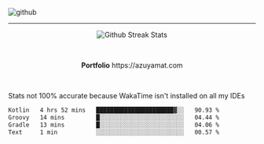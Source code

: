 ![github](https://media.discordapp.net/attachments/881363147364118528/1142610121697021952/background.png?width=1000&height=300)<br>
___
<p align="center">
  <img alt="Github Streak Stats" src="https://streak-stats.demolab.com?user=Azuyamat&theme=transparent&hide_border=true"/>
</p><br>
<p align="center">
      <strong>Portfolio</strong> https://azuyamat.com
</p><br>

Stats not 100% accurate because WakaTime isn't installed on all my IDEs
<!--START_SECTION:waka-->

```txt
Kotlin   4 hrs 52 mins   ██████████████████████▓░░   90.93 %
Groovy   14 mins         █░░░░░░░░░░░░░░░░░░░░░░░░   04.44 %
Gradle   13 mins         █░░░░░░░░░░░░░░░░░░░░░░░░   04.06 %
Text     1 min           ░░░░░░░░░░░░░░░░░░░░░░░░░   00.57 %
```

<!--END_SECTION:waka-->
